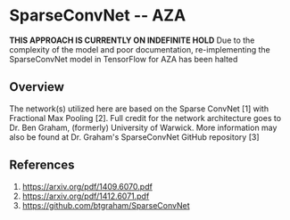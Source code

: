 # SparseConvNet -- AZA
**THIS APPROACH IS CURRENTLY ON INDEFINITE HOLD**
Due to the complexity of the model and poor documentation, re-implementing the SparseConvNet model in TensorFlow for AZA has been halted

## Overview
The network(s) utilized here are based on the Sparse ConvNet [1] with Fractional Max Pooling [2]. Full credit for the network architecture goes to Dr. Ben Graham, (formerly) University of Warwick. More information may also be found at Dr. Graham's SparseConvNet GitHub repository [3]

## References
1. https://arxiv.org/pdf/1409.6070.pdf
2. https://arxiv.org/pdf/1412.6071.pdf
3. https://github.com/btgraham/SparseConvNet
